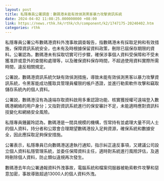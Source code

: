 ```yaml
---
layout: post
title: 私隱專員公署調查：數碼港未能有效偵測黑客暴力攻擊資訊系統
date: 2024-04-02 11:08:25.000000000 +08:00
link: https://news.rthk.hk/rthk/ch/component/k2/1747175-20240402.htm
categories: rthk
---
```


私隱專員公署公布數碼港資料外洩事故調查報告，指數碼港未有採取足夠和有效措施，保障資訊系統安全，也未有及時根據保留資料政策，刪除已屆保存期限的資料。公署認為，數碼港未有採取切實可行步驟，確保涉事個人資料受保障和不受未獲准許或意外的查閱和處理等，以及確保資料保存時間，不超過使用資料實際所需時間，違反相關規定。

公署說，數碼港資訊系統欠缺有效偵測措施，導致未能有效偵測黑客以暴力攻擊資訊系統，令黑客能成功獲取具管理員權限的帳戶憑證，並進行勒索軟件攻擊和竊取儲存系統內的個人資料。

公署說，數碼港沒有為遠端存取資料啟用多重認證功能、核實獲授權可遠端登入數碼港網絡的用户身分；又指對資訊系統進行的保安審計不足，未能適時應對資訊科技變化和網絡安全風險。

私隱專員鍾麗玲認為，數碼港是一間具規模的機構，恆常持有並處理大量不同人士的個人資料，持分者和公眾會合理期望數碼港投入足夠資源，確保系統和數據安全，因此應採取足夠保安措施。

公署表示，私隱專員已向數碼港送達執行通知，指示糾正違反事項，又建議公司設立個人資料私隱管理系統，並委任保障資料主任，適時對系統進行風險評估，及適時刪除個人資料，防止類似違規再次發生。

數碼港去年向公署通報資料外洩事故，電腦系統和檔案伺服器被勒索軟件攻擊和惡意加密，事故導致超過13000人的個人資料外洩。
